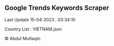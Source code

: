 

## Google Trends Keywords Scraper 
 
Last Update 15-04-2023 , 03:34:10

Country List :
VIETNAM.json



© Abdul Muttaqin 
